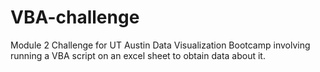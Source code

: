 # VBA-challenge
Module 2 Challenge for UT Austin Data Visualization Bootcamp involving running a VBA script on an excel sheet to obtain data about it.
